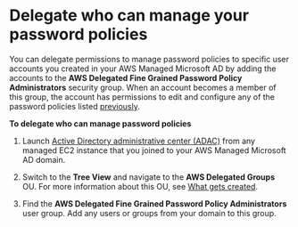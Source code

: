 # Delegate who can manage your password policies<a name="delegatepasswordpolicies"></a>

You can delegate permissions to manage password policies to specific user accounts you created in your AWS Managed Microsoft AD by adding the accounts to the **AWS Delegated Fine Grained Password Policy Administrators** security group\. When an account becomes a member of this group, the account has permissions to edit and configure any of the password policies listed [previously](supportedpolicysettings.md#supportedpwdpolicies)\. 

**To delegate who can manage password policies**

1. Launch [Active Directory administrative center \(ADAC\)](https://technet.microsoft.com/en-us/library/dd560651.aspx) from any managed EC2 instance that you joined to your AWS Managed Microsoft AD domain\.

1. Switch to the **Tree View** and navigate to the **AWS Delegated Groups** OU\. For more information about this OU, see [What gets created](ms_ad_getting_started_what_gets_created.md)\.

1. Find the **AWS Delegated Fine Grained Password Policy Administrators** user group\. Add any users or groups from your domain to this group\.